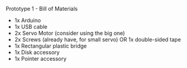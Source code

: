 Prototype 1 - Bill of Materials

- 1x Arduino
- 1x USB cable
- 2x Servo Motor (consider using the big one)
- 2x Screws (already have, for small servo) OR 1x double-sided tape
- 1x Rectangular plastic bridge
- 1x Disk accessory
- 1x Pointer accessory